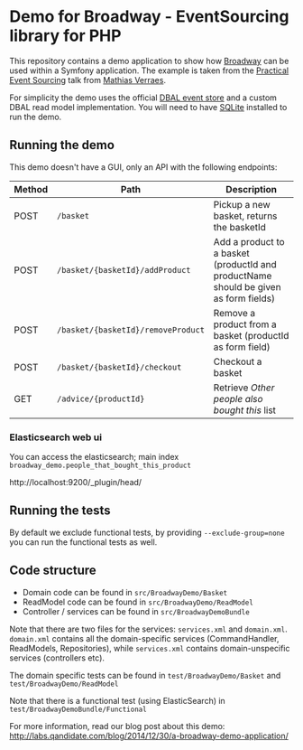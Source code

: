 # Demo for Broadway - EventSourcing library for PHP

This repository contains a demo application to show how [Broadway] can be used within a Symfony application.
The example is taken from the [Practical Event Sourcing][practical-eventsourcing] talk from [Mathias Verraes].

[Broadway]: https://github.com/qandidate-labs/broadway
[practical-eventsourcing]: http://verraes.net/2014/03/practical-event-sourcing.markdown/
[Mathias Verraes]: https://twitter.com/mathiasverraes

For simplicity the demo uses the official [DBAL event store] and a custom DBAL read model implementation.
You will need to have [SQLite] installed to run the demo.

[DBAL event store]: https://github.com/broadway/event-store-dbal
[SQLite]: https://www.sqlite.org/

## Running the demo

This demo doesn't have a GUI, only an API with the following endpoints:

| Method | Path | Description |
|--------|------|-------------|
| POST | `/basket` | Pickup a new basket, returns the basketId |
| POST | `/basket/{basketId}/addProduct` | Add a product to a basket (productId and productName should be given as form fields) |
| POST | `/basket/{basketId}/removeProduct` | Remove a product from a basket (productId as form field) |
| POST | `/basket/{basketId}/checkout` | Checkout a basket |
| GET | `/advice/{productId}` | Retrieve _Other people also bought this_ list |

### Elasticsearch web ui

You can access the elasticsearch; main index `broadway_demo.people_that_bought_this_product`

http://localhost:9200/_plugin/head/

## Running the tests

By default we exclude functional tests, by providing `--exclude-group=none` you can run the functional tests as well.

## Code structure

- Domain code can be found in `src/BroadwayDemo/Basket`
- ReadModel code can be found in `src/BroadwayDemo/ReadModel`
- Controller / services can be found in `src/BroadwayDemoBundle`

Note that there are two files for the services: `services.xml` and `domain.xml`.
`domain.xml` contains all the domain-specific services (CommandHandler,
ReadModels, Repositories), while `services.xml` contains domain-unspecific
services (controllers etc).

The domain specific tests can be found in `test/BroadwayDemo/Basket` and `test/BroadwayDemo/ReadModel`

Note that there is a functional test (using ElasticSearch) in `test/BroadwayDemoBundle/Functional`

For more information, read our blog post about this demo: http://labs.qandidate.com/blog/2014/12/30/a-broadway-demo-application/
